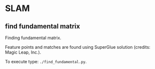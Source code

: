 # SLAM

## find fundamental matrix

Finding fundamental matrix.

Feature points and matches are found using SuperGlue solution (credits: Magic Leap, Inc.).

To execute type: `./find_fundamental.py`.
